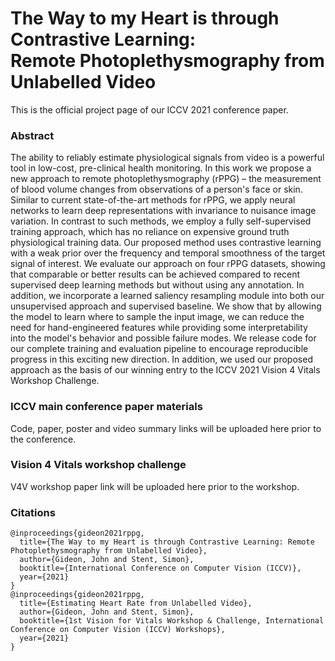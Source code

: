 # The Way to my Heart is through Contrastive Learning:<br />Remote Photoplethysmography from Unlabelled Video

This is the official project page of our ICCV 2021 conference paper.

### Abstract

The ability to reliably estimate physiological signals from video is a powerful tool in low-cost, pre-clinical health monitoring. In this work we propose a new approach to remote photoplethysmography (rPPG) – the measurement of blood volume changes from observations of a person's face or skin. Similar to current state-of-the-art methods for rPPG, we apply neural networks to learn deep representations with invariance to nuisance image variation. In contrast to such methods, we employ a fully self-supervised training approach, which has no reliance on expensive ground truth physiological training data. Our proposed method uses contrastive learning with a weak prior over the frequency and temporal smoothness of the target signal of interest. We evaluate our approach on four rPPG datasets, showing that comparable or better results can be achieved compared to recent supervised deep learning methods but without using any annotation. In addition, we incorporate a learned saliency resampling module into both our unsupervised approach and supervised baseline. We show that by allowing the model to learn where to sample the input image, we can reduce the need for hand-engineered features while providing some interpretability into the model's behavior and possible failure modes. We release code for our complete training and evaluation pipeline to encourage reproducible progress in this exciting new direction. In addition, we used our proposed approach as the basis of our winning entry to the ICCV 2021 Vision 4 Vitals Workshop Challenge.

### ICCV main conference paper materials

Code, paper, poster and video summary links will be uploaded here prior to the conference.

### Vision 4 Vitals workshop challenge

V4V workshop paper link will be uploaded here prior to the workshop.

### Citations

```
@inproceedings{gideon2021rppg,
  title={The Way to my Heart is through Contrastive Learning: Remote Photoplethysmography from Unlabelled Video},
  author={Gideon, John and Stent, Simon},
  booktitle={International Conference on Computer Vision (ICCV)},
  year={2021}
}
@inproceedings{gideon2021rppg,
  title={Estimating Heart Rate from Unlabelled Video},
  author={Gideon, John and Stent, Simon},
  booktitle={1st Vision for Vitals Workshop & Challenge, International Conference on Computer Vision (ICCV) Workshops},
  year={2021}
}
```
